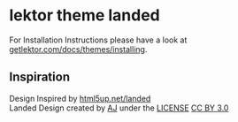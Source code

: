  lektor theme landed
=====================

For Installation Instructions please have a look at [getlektor.com/docs/themes/installing](https://www.getlektor.com/docs/themes/installing/).


 Inspiration
------------------
Design Inspired by [html5up.net/landed](https://html5up.net/landed)<br/>
Landed Design created by [AJ](http://twitter.com/ajlkn) under the [LICENSE](https://html5up.net/license) [CC BY 3.0](https://creativecommons.org/licenses/by/3.0/)
